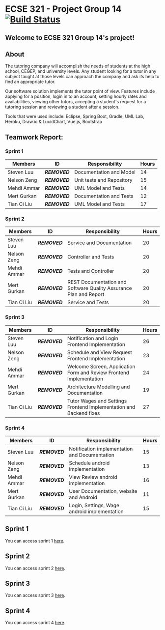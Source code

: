 ﻿# ECSE 321 - Project Group 14 [![Build Status](https://travis-ci.com/McGill-ECSE321-Fall2019/project-group-14.svg?token=sDJUwxSysgdE6gnA8MXc&branch=master)](https://travis-ci.com/McGill-ECSE321-Fall2019/project-group-14)

## Welcome to ECSE 321 Group 14's project!

## About

The tutoring  company will accomplish the needs of students at the high school, CÉGEP, and university levels. Any student looking for a tutor in any subject taught at those levels can approach the company and ask its help to find an appropriate tutor. 

Our software solution implements the tutor point of view. Features include applying for a position, login in to an account, setting hourly rates and availabilities, viewing other tutors, accepting a student's request for a tutoring session and reviewing a student after a session. 

Tools that were used include: Eclipse, Spring Boot, Gradle, UML Lab, Heroku, Draw.io & LucidChart, Vue.js, Bootstrap

## Teamwork Report:

### Sprint 1

| Members    | ID       | Responsibility| Hours |
|-------------|-----------|----------------|--------|
| Steven Luu  | ***REMOVED*** | Documentation and Model | 14    | 
| Nelson Zeng | ***REMOVED*** | Unit tests and Repository | 15    | 
| Mehdi Ammar | ***REMOVED*** | UML Model and Tests | 14    |
| Mert Gurkan | ***REMOVED*** | Documentation and Tests | 12    |
| Tian Ci Liu | ***REMOVED*** | UML Model and Tests | 17    |

### Sprint 2

| Members    | ID         | Responsibility    | Hours | 
|-------------|-----------|-------------------|-------|
| Steven Luu  | ***REMOVED*** | Service and Documentation | 20    | 
| Nelson Zeng | ***REMOVED*** | Controller and Tests | 20    |
| Mehdi Ammar | ***REMOVED*** | Tests and Controller | 20    | 
| Mert Gurkan | ***REMOVED*** | REST Documentation and Software Quality Assurance Plan and Report | 20    |
| Tian Ci Liu | ***REMOVED*** | Service and Tests | 20    | 

### Sprint 3

| Members    | ID         | Responsibility    | Hours | 
|-------------|-----------|-------------------|-------|
| Steven Luu  | ***REMOVED*** | Notification and Login Frontend Implementation                  |   26    | 
| Nelson Zeng | ***REMOVED*** | Schedule and View Request Frontend Implementation               |   23    |
| Mehdi Ammar | ***REMOVED*** | Welcome Screen, Application Form and Review Frontend Implementation       |   24    | 
| Mert Gurkan | ***REMOVED*** | Architecture Modelling and Documentation                  |   19    |
| Tian Ci Liu | ***REMOVED*** | Tutor Wages and Settings Frontend Implementation and Backend fixes                  |   27    |

### Sprint 4

| Members    | ID         | Responsibility    | Hours | 
|-------------|-----------|-------------------|-------|
| Steven Luu  | ***REMOVED*** | Notification implementation and Documentation                  | 15      | 
| Nelson Zeng | ***REMOVED*** | Schedule android implementation                  | 13      |
| Mehdi Ammar | ***REMOVED*** | View Review android implementation                 | 16      | 
| Mert Gurkan | ***REMOVED*** | User Documentation, website and Android                  | 11      |
| Tian Ci Liu | ***REMOVED*** | Login, Settings, Wage android implementation                 | 15      | 


## Sprint 1
You can access sprint 1 [here](https://github.com/McGill-ECSE321-Fall2019/project-group-14/wiki/Sprint-1).

## Sprint 2
You can access sprint 2 [here](https://github.com/McGill-ECSE321-Fall2019/project-group-14/wiki/Sprint-2).

## Sprint 3
You can access sprint 3 [here](https://github.com/McGill-ECSE321-Fall2019/project-group-14/wiki/Sprint-3).

## Sprint 4
You can access sprint 4 [here](https://github.com/McGill-ECSE321-Fall2019/project-group-14/wiki/Sprint-4).
